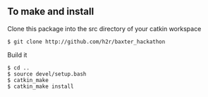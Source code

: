 To make and install
-------------------

Clone this package into the src directory of your catkin workspace

```
$ git clone http://github.com/h2r/baxter_hackathon
```

Build it
```
$ cd .. 
$ source devel/setup.bash
$ catkin_make
$ catkin_make install
```